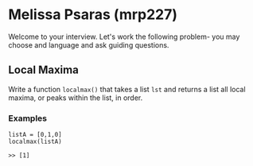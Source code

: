 
# Melissa Psaras (mrp227)
Welcome to your interview. Let's work the following problem- you may choose and language and ask guiding questions.

## Local Maxima
Write a function `localmax()` that takes a list `lst` and returns a list all local maxima, or peaks within the list, in order.

### Examples
	
```
listA = [0,1,0]
localmax(listA)

>> [1]
```

<!-- The core Firebase JS SDK is always required and must be listed first -->
<script src="https://www.gstatic.com/firebasejs/7.8.1/firebase-app.js"></script>

<!-- TODO: Add SDKs for Firebase products that you want to use


<script>
  // Your web app's Firebase configuration
  var firebaseConfig = {
    apiKey: "AIzaSyBNvT1iImUnpxGpx6iNNj3jDJM0miVBbfE",
    authDomain: "hyperloop-webpage.firebaseapp.com",
    databaseURL: "https://hyperloop-webpage.firebaseio.com",
    projectId: "hyperloop-webpage",
    storageBucket: "hyperloop-webpage.appspot.com",
    messagingSenderId: "573298529782",
    appId: "1:573298529782:web:e488434aa999edda02e3d7"
  };
  // Initialize Firebase
  firebase.initializeApp(firebaseConfig);
</script>

<link href="./../css/materialize/materialize.min.css" rel="stylesheet" type="text/css" />
<link href="./../css/md.css" rel="stylesheet" type="text/css" />
<button class="blue-button btn waves-effect waves-light" type="submit" onclick="" = './q2.md'" name="action">Next
    <i class="material-icons right">send</i>
</button>


<script src="./../css/materialize/js/materialize.min.js"></script>
<link href="https://fonts.googleapis.com/icon?family=Material+Icons" rel="stylesheet">